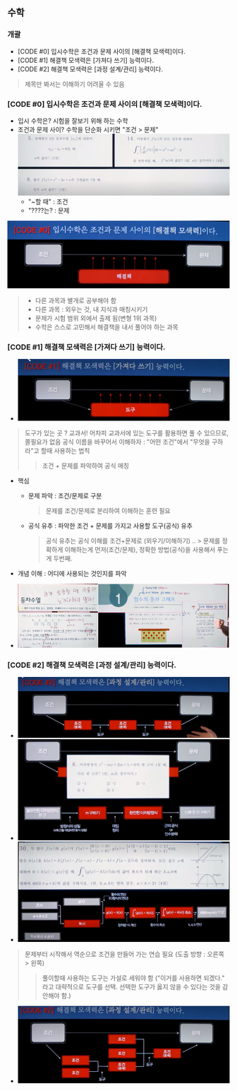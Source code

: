 ## 수학
### 개괄
   - [CODE #0] 입시수학은 조건과 문제 사이의 [해결책 모색력]이다.
   - [CODE #1] 해결책 모색력은 [가져다 쓰기] 능력이다.
   - [CODE #2] 해결책 모색력은 [과정 설계/관리] 능력이다.
   > 제목만 봐서는 이해하기 어려울 수 있음

### [CODE #0] 입시수학은 조건과 문제 사이의 [해결책 모색력]이다.
   - 입시 수학은? 시험을 잘보기 위해 하는 수학
   - 조건과 문제 사이? 수학을 단순화 시키면 "조건 > 문제"
   ![조건-문제사례](math_image1.png)
      - "~할 때" : 조건
      - "????는? : 문제

![수학의본질](math_image2.png)
> - 다른 과목과 별개로 공부해야 함
> - 다른 과목 : 외우는 것, 내 지식과 매칭시키기
> - 문제가 시험 범위 외에서 출제 됨(변형 1위 과목)
> - 수학은 스스로 고민해서 해결책을 내서 풀어야 하는 과목

### [CODE #1] 해결책 모색력은 [가져다 쓰기] 능력이다.
   - ![정리](math_image3.png)
   > 도구가 있는 곳 ? 교과서!
   > 어차피 교과서에 있는 도구를 활용하면 풀 수 있으므로, 쫄필요가 없음
   > 공식 이름을 바꾸어서 이해하자 : "어떤 조건"에서 "무엇을 구하라"고 할때 사용하는 법칙
   >> 조건 + 문제를 파악하여 공식 매칭

   - 핵심
     - 문제 파악 : 조건/문제로 구분
       > 문제를 조건/문제로 분리하여 이해하는 훈련 필요
     - 공식 유추 : 파악한 조건 + 문제를 가지고 사용할 도구(공식) 유추
       > 공식 유추는 공식 이해를 조건+문제로 (외우기/이해하기) ..
    > 문제를 정확하게 이해하는게 먼저(조건/문제), 정확한 방법(공식)을 사용해서 푸는게 두번째.

  - 개념 이해 : 어디에 사용되는 것인지를 파악
   - ![개념이해_사례](math_image4.png)

### [CODE #2] 해결책 모색력은 [과정 설계/관리] 능력이다.
   - ![정리](math_image5.png)
   - ![사례1](math_image6.png)
   - ![사례2](math_image7.png)
   > 문제부터 시작해서 역순으로 조건을 만들어 가는 연습 필요 (도출 방향 : 오른쪽 > 왼쪽)
   >> 풀이할때 사용하는 도구는 가설로 세워야 함 ("이거를 사용하면 되겠다." 라고 대략적으로 도구를 선택. 선택한 도구가 옳지 않을 수 있다는 것을 감안해야 함.)
   - ![최종정리](math_image8.png)
